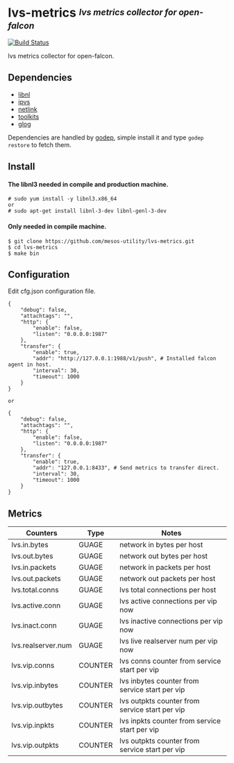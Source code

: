 # **lvs-metrics** <sup><sub>_lvs metrics collector for open-falcon_</sub></sup>
[![Build Status](https://travis-ci.org/mesos-utility/lvs-metrics.svg?branch=master)](https://travis-ci.org/mesos-utility/lvs-metrics)

lvs metrics collector for open-falcon.

## Dependencies

* [libnl][]
* [ipvs][]
* [netlink][]
* [toolkits][]
* [glog][]

Dependencies are handled by [godep][], simple install it and type `godep restore` to fetch them.

## Install

#### The libnl3 needed in compile and production machine.

```console
# sudo yum install -y libnl3.x86_64
or
# sudo apt-get install libnl-3-dev libnl-genl-3-dev
```

#### Only needed in compile machine.
```console
$ git clone https://github.com/mesos-utility/lvs-metrics.git
$ cd lvs-metrics
$ make bin
```


## Configuration

Edit cfg.json configuration file.

```console
{
    "debug": false,
    "attachtags": "",
    "http": {
        "enable": false,
        "listen": "0.0.0.0:1987"
    },
    "transfer": {
        "enable": true,
        "addr": "http://127.0.0.1:1988/v1/push", # Installed falcon agent in host.
        "interval": 30,
        "timeout": 1000
    }
}

or

{
    "debug": false,
    "attachtags": "",
    "http": {
        "enable": false,
        "listen": "0.0.0.0:1987"
    },
    "transfer": {
        "enable": true,
        "addr": "127.0.0.1:8433", # Send metrics to transfer direct.
        "interval": 30,
        "timeout": 1000
    }
}
```



## Metrics

| Counters | Type | Notes |
|-----|-----|-----|
| lvs.in.bytes | GUAGE | network in bytes per host |
| lvs.out.bytes | GUAGE | network out bytes per host |
| lvs.in.packets | GUAGE | network in packets per host |
| lvs.out.packets | GUAGE | network out packets per host |
| lvs.total.conns | GUAGE | lvs total connections per host |
| lvs.active.conn | GUAGE | lvs active connections per vip now |
| lvs.inact.conn | GUAGE | lvs inactive connections per vip now |
| lvs.realserver.num | GUAGE | lvs live realserver num per vip now |
| lvs.vip.conns | COUNTER | lvs conns counter from service start per vip |
| lvs.vip.inbytes | COUNTER | lvs inbytes counter from service start per vip |
| lvs.vip.outbytes | COUNTER | lvs outpkts counter from service start per vip |
| lvs.vip.inpkts | COUNTER | lvs inpkts counter from service start per vip |
| lvs.vip.outpkts | COUNTER | lvs outpkts counter from service start per vip |


[libnl]: https://www.infradead.org/~tgr/libnl
[ipvs]: https://github.com/google/seesaw
[netlink]: https://github.com/google/seesaw
[toolkits]: https://github.com/toolkits
[glog]: https://github.com/golang/glog
[godep]: https://github.com/tools/godep
